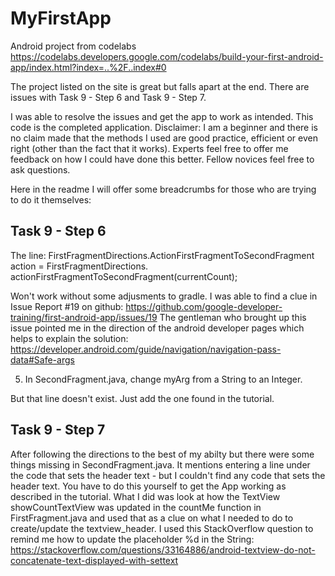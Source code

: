 # MyFirstApp
Android project from codelabs
https://codelabs.developers.google.com/codelabs/build-your-first-android-app/index.html?index=..%2F..index#0

The project listed on the site is great but falls apart at the end. 
There are issues with Task 9 - Step 6 and Task 9 - Step 7.

I was able to resolve the issues and get the app to work as intended. This code is the completed application.
Disclaimer: I am a beginner and there is no claim made that the methods I used are good practice, efficient or even right (other than the fact that it works).
Experts feel free to offer me feedback on how I could have done this better. Fellow novices feel free to ask questions. 

Here in the readme I will offer some breadcrumbs for those who are trying to do it themselves:

Task 9 - Step 6
---------------------------------------------------
The line:
FirstFragmentDirections.ActionFirstFragmentToSecondFragment action =
       FirstFragmentDirections.
               actionFirstFragmentToSecondFragment(currentCount);

Won't work without some adjusments to gradle. 
I was able to find a clue in Issue Report #19 on github: 
https://github.com/google-developer-training/first-android-app/issues/19
The gentleman who brought up this issue pointed me in the direction of the android developer pages which helps to explain the solution:
https://developer.android.com/guide/navigation/navigation-pass-data#Safe-args

5. In SecondFragment.java, change myArg from a String to an Integer.

But that line doesn't exist. Just add the one found in the tutorial.

Task 9 - Step 7
-----------------------------------------------------
After following the directions to the best of my abilty but there were some things missing in SecondFragment.java.
It mentions entering a line under the code that sets the header text - but I couldn't find any code that sets the header text. 
You have to do this yourself to get the App working as described in the tutorial. What I did was look at how the TextView showCountTextView
was updated in the countMe function in FirstFragment.java and used that as a clue on what I needed to do to create/update the textview_header.
I used this StackOverflow question to remind me how to update the placeholder %d in the String:
https://stackoverflow.com/questions/33164886/android-textview-do-not-concatenate-text-displayed-with-settext
